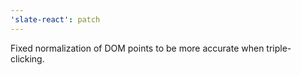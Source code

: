 ```yaml
---
'slate-react': patch
---
```


Fixed normalization of DOM points to be more accurate when triple-clicking.
